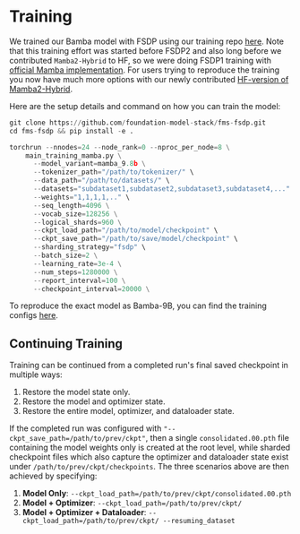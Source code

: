 # Training

We trained our Bamba model with FSDP using our training repo [here](https://github.com/foundation-model-stack/fms-fsdp/tree/main).
Note that this training effort was started before FSDP2 and also long before we contributed
`Mamba2-Hybrid` to HF, so we were doing FSDP1 training with [official Mamba implementation](https://github.com/state-spaces/mamba).
For users trying to reproduce the training you now have much more options with our newly
contributed [HF-version of Mamba2-Hybrid](https://github.com/huggingface/transformers/tree/main/src/transformers/models/bamba).

Here are the setup details and command on how you can train the model:

``` python
git clone https://github.com/foundation-model-stack/fms-fsdp.git
cd fms-fsdp && pip install -e .

torchrun --nnodes=24 --node_rank=0 --nproc_per_node=8 \
    main_training_mamba.py \
      --model_variant=mamba_9.8b \
      --tokenizer_path="/path/to/tokenizer/" \
      --data_path="/path/to/datasets/" \
      --datasets="subdataset1,subdataset2,subdataset3,subdataset4,..." \
      --weights="1,1,1,1,.." \
      --seq_length=4096 \
      --vocab_size=128256 \
      --logical_shards=960 \
      --ckpt_load_path="/path/to/model/checkpoint" \
      --ckpt_save_path="/path/to/save/model/checkpoint" \
      --sharding_strategy="fsdp" \
      --batch_size=2 \
      --learning_rate=3e-4 \
      --num_steps=1280000 \
      --report_interval=100 \
      --checkpoint_interval=20000 \
```
To reproduce the exact model as Bamba-9B, you can find the training configs [here](data/README.md).

## Continuing Training

Training can be continued from a completed run's final saved checkpoint in multiple ways:
 1. Restore the model state only.
 2. Restore the model and optimizer state.
 3. Restore the entire model, optimizer, and dataloader state.

If the completed run was configured with `"--ckpt_save_path=/path/to/prev/ckpt"`, then a single
`consolidated.00.pth` file containing the model weights only is created at the root level, while
sharded checkpoint files which also capture the optimizer and dataloader state exist under
`/path/to/prev/ckpt/checkpoints`. The three scenarios above are then achieved by specifying:
 1. **Model Only**: `--ckpt_load_path=/path/to/prev/ckpt/consolidated.00.pth`
 2. **Model + Optimizer**: `--ckpt_load_path=/path/to/prev/ckpt/`
 3. **Model + Optimizer + Dataloader**: `--ckpt_load_path=/path/to/prev/ckpt/ --resuming_dataset`

